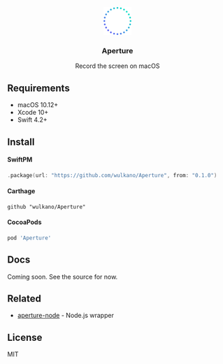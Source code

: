 <p align="center">
  <img src="media/aperture-logo.svg" width="64" height="64">
  <h3 align="center">Aperture</h3>
  <p align="center">Record the screen on macOS</p>
</p>


## Requirements

- macOS 10.12+
- Xcode 10+
- Swift 4.2+


## Install

#### SwiftPM

```swift
.package(url: "https://github.com/wulkano/Aperture", from: "0.1.0")
```

#### Carthage

```
github "wulkano/Aperture"
```

#### CocoaPods

```ruby
pod 'Aperture'
```


## Docs

Coming soon. See the source for now.


## Related

- [aperture-node](https://github.com/wulkano/aperture-node) - Node.js wrapper


## License

MIT
